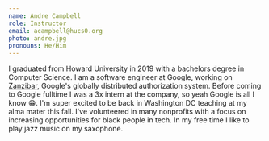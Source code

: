 ```yaml
---
name: Andre Campbell
role: Instructor
email: acampbell@hucs0.org
photo: andre.jpg
pronouns: He/Him
---
```

I graduated from Howard University in 2019 with a bachelors degree in Computer Science. I am a software engineer at Google, working on [Zanzibar](https://zanzibar.academy/), Google's globally distributed authorization system. Before coming to Google fulltime I was a 3x intern at the company, so yeah Google is all I know 😁. I'm super excited to be back in Washington DC teaching at my alma mater this fall. I've volunteered in many nonprofits with a focus on increasing opportunities for black people in tech. In my free time I like to play jazz music on my saxophone.
